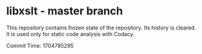 # libxslt - master branch

This repository contains frozen state of the repository.
Its history is cleared. It is used only for static code
analysis with Codacy.

Commit Time: 1704785295
